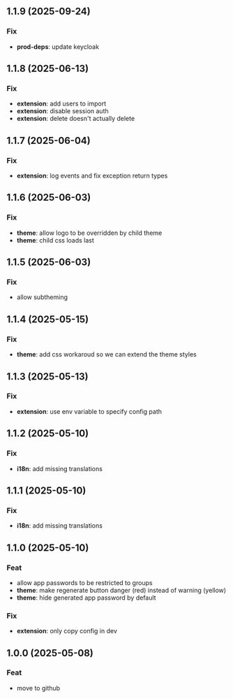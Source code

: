 ## 1.1.9 (2025-09-24)

### Fix

- **prod-deps**: update keycloak

## 1.1.8 (2025-06-13)

### Fix

- **extension**: add users to import
- **extension**: disable session auth
- **extension**: delete doesn't actually delete

## 1.1.7 (2025-06-04)

### Fix

- **extension**: log events and fix exception return types

## 1.1.6 (2025-06-03)

### Fix

- **theme**: allow logo to be overridden by child theme
- **theme**: child css loads last

## 1.1.5 (2025-06-03)

### Fix

- allow subtheming

## 1.1.4 (2025-05-15)

### Fix

- **theme**: add css workaroud so we can extend the theme styles

## 1.1.3 (2025-05-13)

### Fix

- **extension**: use env variable to specify config path

## 1.1.2 (2025-05-10)

### Fix

- **i18n**: add missing translations

## 1.1.1 (2025-05-10)

### Fix

- **i18n**: add missing translations

## 1.1.0 (2025-05-10)

### Feat

- allow app passwords to be restricted to groups
- **theme**: make regenerate button danger (red) instead of warning (yellow)
- **theme**: hide generated app password by default

### Fix

- **extension**: only copy config in dev

## 1.0.0 (2025-05-08)

### Feat

- move to github
